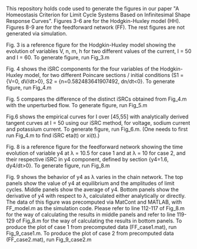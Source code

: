 This repository holds code used to generate the figures in our paper "A Homeostasis Criterion for Limit Cycle Systems Based on Infinitesimal Shape Response Curves".
Figures 3-6 are for the Hodgkin-Huxley model (HH). Figures 8-9 are for the feedforward network (FF). The rest figures are not generated via simulation.

Fig. 3 is a reference figure for the Hodgkin-Huxley model showing the evolution of variables V, n, m, h for two different values of the current, I = 50 and I = 60.
To generate figure, run Fig_3.m

Fig. 4 shows the iSRC components for the four variables of the Hodgkin-Huxley model, for two different Poincare sections / initial conditions (S1 = {V=0, dV/dt>0}, S2 = {n=0.582483641907492, dn/dt<0}. 
To generate figure, run Fig_4.m

Fig. 5 compares the difference of the distinct iSRCs obtained from Fig_4.m with the unperturbed flow.
To generate figure, run Fig_5.m

Fig.6 shows the empirical curves for I over [45,55] with analytically derived tangent curves at I = 50 using our iSRC method, for voltage, sodium current and potassium current.
To generate figure, run Fig_6.m. (One needs to first run Fig_4.m to find iSRC eta(t) or xi(t).)

Fig. 8 is a reference figure for the feedforward network showing the time evolution of variable y4 at λ = 10.5 for case 1 and at λ = 10 for case 2, and their respective iSRC in y4 component, defined by section {y4=1.6, dy4/dt>0}.
To generate figure, run Fig_8.m

Fig. 9 shows the behavior of y4 as λ varies in the chain network. 
The top panels show the value of y4 at equilibrium and the amplitudes of limit cycles. Middle panels show the average of y4. Bottom panels show the derivative of y4 with respect to λ, calculated either analytically or directly.
The data of this figure was precomputed via MatCont and MATLAB, with FF_model.m as the simulation code.
Please refer to line 112-117 of Fig_8.m for the way of calculating the results in middle panels and refer to line 119-129 of Fig_8.m for the way of calculating the results in bottom panels.
To produce the plot of case 1 from precomputed data (FF_case1.mat), run Fig_9_case1.m.
To produce the plot of case 2 from precomputed data (FF_case2.mat), run Fig_9_case2.m
